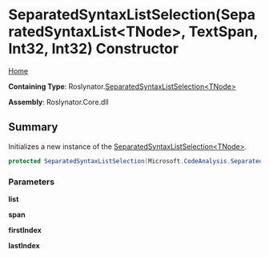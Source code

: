 # SeparatedSyntaxListSelection\(SeparatedSyntaxList\<TNode>, TextSpan, Int32, Int32\) Constructor

[Home](../../../README.md)

**Containing Type**: Roslynator\.[SeparatedSyntaxListSelection\<TNode>](../README.md)

**Assembly**: Roslynator\.Core\.dll

## Summary

Initializes a new instance of the [SeparatedSyntaxListSelection\<TNode>](../README.md)\.

```csharp
protected SeparatedSyntaxListSelection(Microsoft.CodeAnalysis.SeparatedSyntaxList<TNode> list, Microsoft.CodeAnalysis.Text.TextSpan span, int firstIndex, int lastIndex)
```

### Parameters

**list**

**span**

**firstIndex**

**lastIndex**